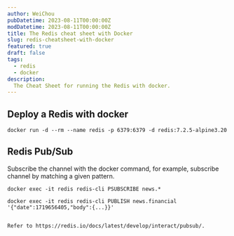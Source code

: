 ```yaml
---
author: WeiChou
pubDatetime: 2023-08-11T00:00:00Z
modDatetime: 2023-08-11T00:00:00Z
title: The Redis cheat sheet with Docker
slug: redis-cheatsheet-with-docker
featured: true
draft: false
tags:
  - redis
  - docker
description:
  The Cheat Sheet for running the Redis with docker.
---
```



## Deploy a Redis with docker
```
docker run -d --rm --name redis -p 6379:6379 -d redis:7.2.5-alpine3.20
```

## Redis Pub/Sub
Subscribe the channel with the docker command, for example, subscribe channel by matching a given pattern.
```
docker exec -it redis redis-cli PSUBSCRIBE news.*
```

```
docker exec -it redis redis-cli PUBLISH news.financial '{"date":1719656405,"body":{...}}'


Refer to https://redis.io/docs/latest/develop/interact/pubsub/.